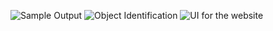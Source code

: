 ![Sample Output](https://github.com/vineet-motwani/ML_DL_Projects/assets/95994219/7174ddd9-c154-470e-b15e-495582f6ff6b)
![Object Identification](https://github.com/vineet-motwani/ML_DL_Projects/assets/95994219/e1d5eba9-7cb4-4827-8b33-25f9b5e7eee8)
![UI for the website](https://github.com/vineet-motwani/ML_DL_Projects/assets/95994219/5de58bba-456d-4c3e-8184-dd4f19fd616d)
